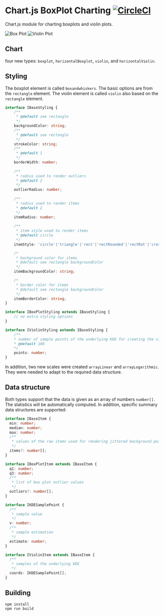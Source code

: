 # Chart.js BoxPlot Charting [![CircleCI](https://circleci.com/gh/datavisyn/chartjs-chart-boxplot.svg?style=badge)](https://circleci.com/gh/datavisyn/chartjs-chart-boxplot)

Chart.js module for charting boxplots and violin plots. 

![Box Plot](https://user-images.githubusercontent.com/4129778/33257815-cee715e8-d357-11e7-899b-9f18f5ab7a5c.png)
![Violin Plot](https://user-images.githubusercontent.com/4129778/33257814-cecc222e-d357-11e7-8def-e298b7e655b1.png)


## Chart

four new types: `boxplot`, `horizontalBoxplot`, `violin`, and `horizontalViolin`. 

## Styling
The boxplot element is called `boxandwhiskers`. The basic options are from the `rectangle` element. The violin element is called `violin` also based on the `rectangle` element.

```typescript
interface IBaseStyling {
    /**
     * @default see rectangle
     */
    backgroundColor: string;
    /**
     * @default see rectangle
     */
    strokeColor: string;
    /**
     * @default 1
     */
    borderWidth: number;
    
    /**
     * radius used to render outliers
     * @default 2
     */
    outlierRadius: number;
    
    /**
     * radius used to render items
     * @default 2
     */
    itemRadius: number;
    
    /**
     * item style used to render items
     * @default circle
     */
    itemStyle: 'circle'|'triangle'|'rect'|'rectRounded'|'rectRot'|'cross'|'crossRot'|'star'|'line'|'dash';

    /*
     * background color for items
     * @default see rectangle backgroundColor
     */
    itemBackgroundColor: string;

    /*
     * border color for items
     * @default see rectangle backgroundColor
     */
    itemBorderColor: string;
}

interface IBoxPlotStyling extends IBaseStyling {
    // no extra styling options
}

interface IViolinStyling extends IBaseStyling {
    /**
    * number of sample points of the underlying KDE for creating the violin plot
    * @default 100
    */
    points: number;
}
```

In addition, two new scales were created  `arrayLinear` and `arrayLogarithmic`. They were needed to adapt to the required data structure.

## Data structure

Both types support that the data is given as an array of numbers `number[]`. The statistics will be automatically computed. In addition, specific summary data structures are supported:


```typescript
interface IBaseItem {
  min: number;
  median: number;
  max: number;
  /**
   * values of the raw items used for rendering jittered background points 
   */
  items?: number[];     
}

interface IBoxPlotItem extends IBaseItem {
  q1: number;
  q3: number;
  /**
   * list of box plot outlier values  
   */
  outliers?: number[];
}

interface IKDESamplePoint {
  /**
   * sample value 
   */   
  v: number;
  /**
   * sample estimation 
   */
  estimate: number;
}

interface IViolinItem extends IBaseItem {
  /**
   * samples of the underlying KDE 
   */
  coords: IKDESamplePoint[];
}
```

## Building

```sh
npm install
npm run build
```
